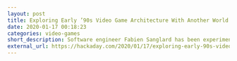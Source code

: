 ```yaml
---
layout: post
title: Exploring Early ’90s Video Game Architecture With Another World
date: 2020-01-17 00:18:23
categories: video-games
short_description: Software engineer Fabien Sanglard has been experimenting with porting Another World, an action-adventure platformer, to different machines and comparing the results in his “Polygons of Another World” project.
external_url: https://hackaday.com/2020/01/17/exploring-early-90s-video-game-architecture-with-another-world/
---
```


